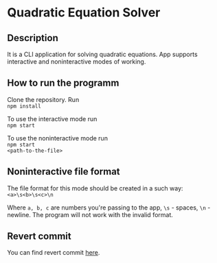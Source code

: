 # Quadratic Equation Solver

## Description

It is a CLI application for solving quadratic equations. App supports interactive and noninteractive modes of working.

## How to run the programm

Clone the repository. Run<br>
<code>npm install</code><br>

To use the interactive mode run<br>
<code>npm start</code><br>

To use the noninteractive mode run<br>
<code>npm start \<path-to-the-file></code>

## Noninteractive file format

The file format for this mode should be created in a such way:<br>
<code>\<a>\s\<b>\s\<c>\n</code><br>

Where <code>a, b, c</code> are numbers you're passing to the app, <code>\s</code> - spaces, <code>\n</code> - newline.
The program will not work with the invalid format.

## Revert commit

You can find revert commit [here](https://github.com/svitbar/sdm-lab-1/commit/239fbaaf0554d351e2b41501be86cb3d8ed84d9d).
